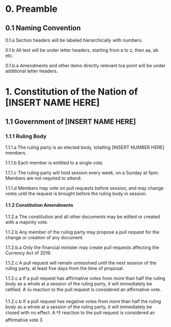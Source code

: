 # 0. Preamble

## 0.1 Naming Convention

0.1.a Section headers will be labeled hierarchically with numbers.

0.1.b All text will be under letter headers, starting from a to z, then aa, ab etc.

0.1.b.a Amendments and other items directly relevant toa  point will be under additional letter headers.

# 1. Constitution of the Nation of [INSERT NAME HERE]

## 1.1 Government of [INSERT NAME HERE]

### 1.1.1 Ruling Body

1.1.1.a The ruling party is an elected body, totalling [INSERT NUMBER HERE] members.

1.1.1.b Each member is entitled to a single vote.

1.1.1.c The ruling party will hold session every week, on a Sunday at 5pm. Members are not required to attend.

1.1.1.d Members may vote on pull requests before session, and may change votes until the request is brought before the ruling body in session.

#### 1.1.2 Constitution Amendments

1.1.2.a The constitution and all other documents may be edited or created with a majority vote.

1.1.2.b Any member of the ruling party may propose a pull request for the change or creation of any document.

1.1.2.b.a Only the financial minister may create pull requests affecting the Currency Act of 2016.

1.1.2.c A pull request will remain unresolved until the next session of the ruling party, at least five days from the time of proposal.

1.1.2.c.a If a pull request has affirmative votes from more than half the ruling body as a whole at a session of the ruling party, it will immediately be ratified. A :+1: reaction to the pull request is considered an affirmative vote.

1.1.2.c.b If a pull request has negative votes from more than half the ruling body as a whole at a session of the ruling party, it will immediately be closed with no effect. A :-1: reaction to the pull request is considered an affirmative vote
3
